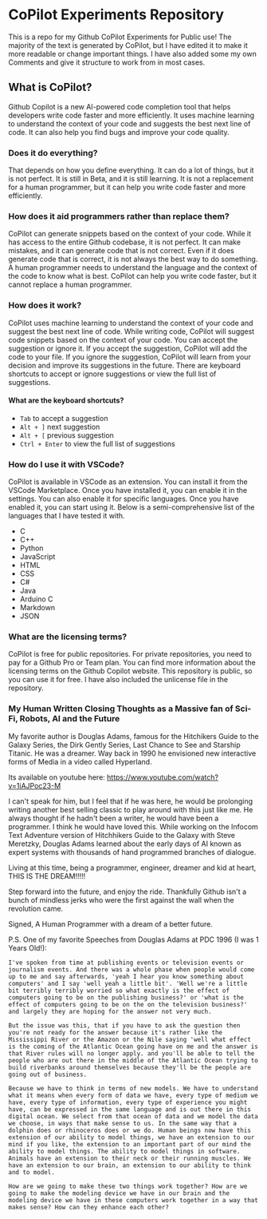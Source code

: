 # CoPilot Experiments Repository

 This is a repo for my Github CoPilot Experiments for Public use! The majority of the text is generated by CoPilot, but I have edited it to make it more readable or change important things. I have also added some my own Comments and give it structure to work from in most cases.

## What is CoPilot?

Github Copilot is a new AI-powered code completion tool that helps developers write code faster and more efficiently. It uses machine learning to understand the context of your code and suggests the best next line of code. It can also help you find bugs and improve your code quality.

### Does it do everything?

That depends on how you define everything. It can do a lot of things, but it is not perfect. It is still in Beta, and it is still learning. It is not a replacement for a human programmer, but it can help you write code faster and more efficiently.

### How does it aid programmers rather than replace them?

CoPilot can generate snippets based on the context of your code. While it has access to the entire Github codebase, it is not perfect. It can make mistakes, and it can generate code that is not correct. Even if it does generate code that is correct, it is not always the best way to do something. A human programmer needs to understand the language and the context of the code to know what is best. CoPilot can help you write code faster, but it cannot replace a human programmer.

### How does it work?

CoPilot uses machine learning to understand the context of your code and suggest the best next line of code. While writing code, CoPilot will suggest code snippets based on the context of your code. You can accept the suggestion or ignore it. If you accept the suggestion, CoPilot will add the code to your file. If you ignore the suggestion, CoPilot will learn from your decision and improve its suggestions in the future. There are keyboard shortcuts to accept or ignore suggestions or view the full list of suggestions.

#### What are the keyboard shortcuts?

-   `Tab` to accept a suggestion
-   `Alt + ]` next suggestion
-   `Alt + [` previous suggestion
-   `Ctrl + Enter` to view the full list of suggestions

### How do I use it with VSCode?

CoPilot is available in VSCode as an extension. You can install it from the VSCode Marketplace. Once you have installed it, you can enable it in the settings. You can also enable it for specific languages. Once you have enabled it, you can start using it. Below is a semi-comprehensive list of the languages that I have tested it with.

-   C
-   C++
-   Python
-   JavaScript
-   HTML
-   CSS
-   C#
-   Java
-   Arduino C
-   Markdown
-   JSON

### What are the licensing terms?

CoPilot is free for public repositories. For private repositories, you need to pay for a Github Pro or Team plan. You can find more information about the licensing terms on the Github Copilot website. This repository is public, so you can use it for free. I have also included the unlicense file in the repository.

### My Human Written Closing Thoughts as a Massive fan of Sci-Fi, Robots, AI and the Future

My favorite author is Douglas Adams, famous for the Hitchikers Guide to the Galaxy Series, the Dirk Gently Series, Last Chance to See and Starship Titanic. He was a dreamer. Way back in 1990 he envisioned new interactive forms of Media in a video called Hyperland.

Its available on youtube here: https://www.youtube.com/watch?v=1iAJPoc23-M

I can't speak for him, but I feel that if he was here, he would be prolonging writing another best selling classic to play around with this just like me. He always thought if he hadn't been a writer, he would have been a programmer. I think he would have loved this. While working on the Infocom Text Adventure version of Hitchhikers Guide to the Galaxy with Steve Meretzky, Douglas Adams learned about the early days of AI known as expert systems with thousands of hand programmed branches of dialogue. 

Living at this time, being a programmer, engineer, dreamer and kid at heart, THIS IS THE DREAM!!!!!

Step forward into the future, and enjoy the ride. Thankfully Github isn't a bunch of mindless jerks who were the first against the wall when the revolution came.

Signed,
    A Human Programmer with a dream of a better future.

P.S. One of my favorite Speeches from Douglas Adams at PDC 1996 (I was 1 Years Old!):

```
I've spoken from time at publishing events or television events or journalism events. And there was a whole phase when people would come up to me and say afterwards, 'yeah I hear you know something about computers' and I say 'well yeah a little bit'. 'Well we're a little bit terribly terribly worried so what exactly is the effect of computers going to be on the publishing business?' or 'what is the effect of computers going to be on the on the television business?' and largely they are hoping for the answer not very much. 

But the issue was this, that if you have to ask the question then you're not ready for the answer because it's rather like the Mississippi River or the Amazon or the Nile saying 'well what effect is the coming of the Atlantic Ocean going have on me and the answer is that River rules will no longer apply. and you'll be able to tell the people who are out there in the middle of the Atlantic Ocean trying to build riverbanks around themselves because they'll be the people are going out of business. 

Because we have to think in terms of new models. We have to understand what it means when every form of data we have, every type of medium we have, every type of information, every type of experience you might have, can be expressed in the same language and is out there in this digital ocean. We select from that ocean of data and we model the data we choose, in ways that make sense to us. In the same way that a dolphin does or rhinoceros does or we do. Human beings now have this extension of our ability to model things, we have an extension to our mind if you like, the extension to an important part of our mind the ability to model things. The ability to model things in software. Animals have an extension to their neck or their running muscles. We have an extension to our brain, an extension to our ability to think and to model.

How are we going to make these two things work together? How are we going to make the modeling device we have in our brain and the modeling device we have in these computers work together in a way that makes sense? How can they enhance each other?
```